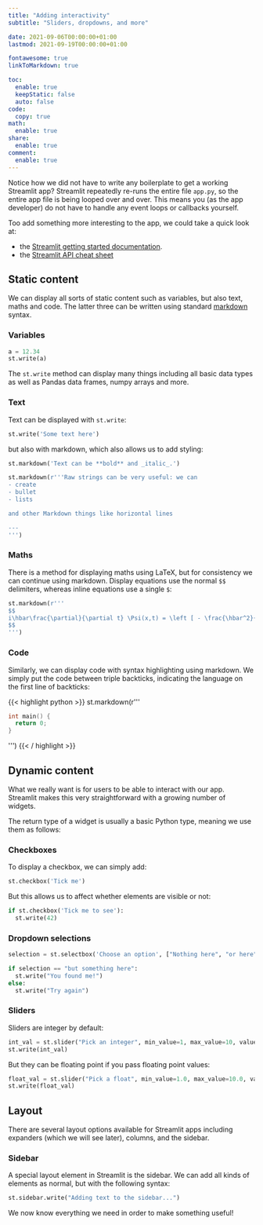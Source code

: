 ```yaml
---
title: "Adding interactivity"
subtitle: "Sliders, dropdowns, and more"

date: 2021-09-06T00:00:00+01:00
lastmod: 2021-09-19T00:00:00+01:00

fontawesome: true
linkToMarkdown: true

toc:
  enable: true
  keepStatic: false
  auto: false
code:
  copy: true
math:
  enable: true
share:
  enable: true
comment:
  enable: true
---
```


Notice how we did not have to write any boilerplate to get a working Streamlit app?
Streamlit repeatedly re-runs the entire file `app.py`, so the entire app file is being looped over and over.
This means you (as the app developer) do not have to handle any event loops or callbacks yourself.

Too add something more interesting to the app, we could take a quick look at:

- the [Streamlit getting started documentation](https://docs.streamlit.io/en/stable/getting_started.html).
- the [Streamlit API cheat sheet](https://share.streamlit.io/daniellewisdl/streamlit-cheat-sheet/app.py)


## Static content

We can display all sorts of static content such as variables, but also text, maths and code.
The latter three can be written using standard [markdown](https://commonmark.org/) syntax.

### Variables

```python
a = 12.34
st.write(a)
```

The `st.write` method can display many things including all basic data types as well as Pandas data frames, numpy arrays and more.

### Text

Text can be displayed with `st.write`:

```python
st.write('Some text here')
```

but also with markdown, which also allows us to add styling:

```python
st.markdown('Text can be **bold** and _italic_.')
```

```python
st.markdown(r'''Raw strings can be very useful: we can
- create
- bullet
- lists

and other Markdown things like horizontal lines

---
''')
```

### Maths

There is a method for displaying maths using LaTeX, but for consistency we can continue using markdown.
Display equations use the normal `$$` delimiters, whereas inline equations use a single `$`:

```python
st.markdown(r'''
$$
i\hbar\frac{\partial}{\partial t} \Psi(x,t) = \left [ - \frac{\hbar^2}{2m}\frac{\partial^2}{\partial x^2} + V(x,t)\right ] \Psi(x,t)
$$
''')
```

### Code

Similarly, we can display code with syntax highlighting using markdown.
We simply put the code between triple backticks, indicating the language on the first line of backticks:

{{< highlight python >}}
st.markdown(r'''
```c
int main() {
  return 0;
}
```
''')
{{< / highlight >}}


## Dynamic content

What we really want is for users to be able to interact with our app.
Streamlit makes this very straightforward with a growing number of widgets.

The return type of a widget is usually a basic Python type, meaning we use them as follows:

### Checkboxes

To display a checkbox, we can simply add:

```python
st.checkbox('Tick me')
```

But this allows us to affect whether elements are visible or not:

```python
if st.checkbox('Tick me to see'):
  st.write(42)
```

### Dropdown selections

```python
selection = st.selectbox('Choose an option', ["Nothing here", "or here", "but something here"])

if selection == "but something here":
  st.write("You found me!")
else:
  st.write("Try again")
```

### Sliders

Sliders are integer by default:

```python
int_val = st.slider("Pick an integer", min_value=1, max_value=10, value=5)
st.write(int_val)
```

But they can be floating point if you pass floating point values:

```python
float_val = st.slider("Pick a float", min_value=1.0, max_value=10.0, value=5.0, step=0.1, format="%.1f")
st.write(float_val)
```

## Layout

There are several layout options available for Streamlit apps including expanders (which we will see later), columns, and the sidebar.

### Sidebar

A special layout element in Streamlit is the sidebar.
We can add all kinds of elements as normal, but with the following syntax:

```python
st.sidebar.write("Adding text to the sidebar...")
```

We now know everything we need in order to make something useful!